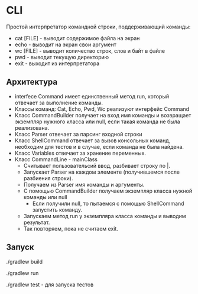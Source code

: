 # CLI
Простой интерпретатор командной строки, поддерживающий команды:

- cat [FILE] - выводит содержимое файла на экран
- echo - выводит на экран свои аргумент
- wc [FILE] - выводит количество строк, слов и байт в файле
- pwd - выводит текущую директорию
- exit - выходит из интерпретатора


## Арxитектура
- interfece Command имеет единственный метод run, который отвечает за выполнение команды.
- Классы команд: Cat, Echo, Pwd, Wc реализуют интерфейс Command
- Класс CommandBuilder получает на вход имя команды и возвращает экземпляр нужного класса или null, если такая команда не была реализована.
- Класс Parser отвечает за парсинг входной строки
- Класс ShellCommand отвечает за вызов консольных команд, необходим для тестов и в случае, если команда не была найдена.
- Класс Variables отвечает за хранение переменных.
- Класс CommandLine - mainClass
    - Считывает пользовательсий ввод, разбивает строку по |. 
	- Запускает Parser на каждом элементе (получившемся после разбиения строки).
	- Получаем из Parser имя команды и аргументы.
	- С помощью CommandBuilder получаем экземпляр класса нужной команды или null
	  - Если получили null, то пытаемся с помощью ShellCommand запустить команду.
	- Запускаем метод run у экземпляра класса команды и выводим результат.
	- Так повторяем, пока не считаем exit.

## Запуск
./gradlew build

./gradlew run

./gradlew test - для запуска тестов

